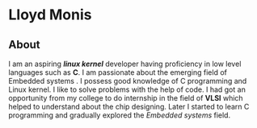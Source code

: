 
# **Lloyd Monis**

## About

I am an aspiring **_linux kernel_** developer having proficiency in low level languages such as **C**. I am passionate about the 
emerging field of Embedded systems . I possess good knowledge of C programming and Linux kernel. I like to solve problems with the help of code. I had got an opportunity from my college to do internship in the field of **VLSI** which helped to understand about the chip designing. Later I started to learn C programming and gradually explored the *_Embedded systems_* field. 
